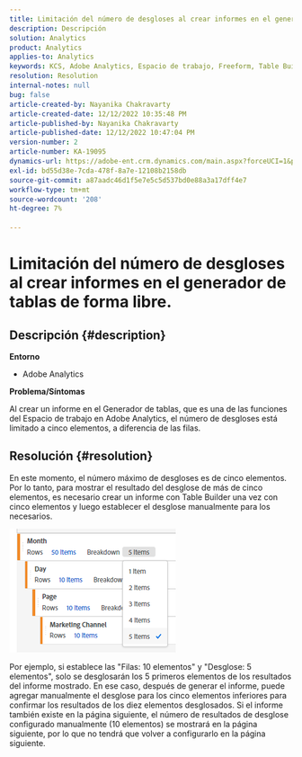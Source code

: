 ```yaml
---
title: Limitación del número de desgloses al crear informes en el generador de tablas de forma libre.
description: Descripción
solution: Analytics
product: Analytics
applies-to: Analytics
keywords: KCS, Adobe Analytics, Espacio de trabajo, Freeform, Table Builder, Limitación
resolution: Resolution
internal-notes: null
bug: false
article-created-by: Nayanika Chakravarty
article-created-date: 12/12/2022 10:35:48 PM
article-published-by: Nayanika Chakravarty
article-published-date: 12/12/2022 10:47:04 PM
version-number: 2
article-number: KA-19095
dynamics-url: https://adobe-ent.crm.dynamics.com/main.aspx?forceUCI=1&pagetype=entityrecord&etn=knowledgearticle&id=4315ac52-6d7a-ed11-81ac-6045bd006b25
exl-id: bd55d38e-7cda-478f-8a7e-12108b2158db
source-git-commit: a87aadc46d1f5e7e5c5d537bd0e88a3a17dff4e7
workflow-type: tm+mt
source-wordcount: '208'
ht-degree: 7%

---
```


# Limitación del número de desgloses al crear informes en el generador de tablas de forma libre.

## Descripción {#description}


<b>Entorno</b>

- Adobe Analytics

<b>Problema/Síntomas</b>

Al crear un informe en el Generador de tablas, que es una de las funciones del Espacio de trabajo en Adobe Analytics, el número de desgloses está limitado a cinco elementos, a diferencia de las filas.


## Resolución {#resolution}


En este momento, el número máximo de desgloses es de cinco elementos. Por lo tanto, para mostrar el resultado del desglose de más de cinco elementos, es necesario crear un informe con Table Builder una vez con cinco elementos y luego establecer el desglose manualmente para los necesarios.

![](assets/936a2ca2-6ab5-ec11-983f-000d3a5d0e57.png)

Por ejemplo, si establece las &quot;Filas: 10 elementos&quot; y &quot;Desglose: 5 elementos&quot;, solo se desglosarán los 5 primeros elementos de los resultados del informe mostrado. En ese caso, después de generar el informe, puede agregar manualmente el desglose para los cinco elementos inferiores para confirmar los resultados de los diez elementos desglosados. Si el informe también existe en la página siguiente, el número de resultados de desglose configurado manualmente (10 elementos) se mostrará en la página siguiente, por lo que no tendrá que volver a configurarlo en la página siguiente.
